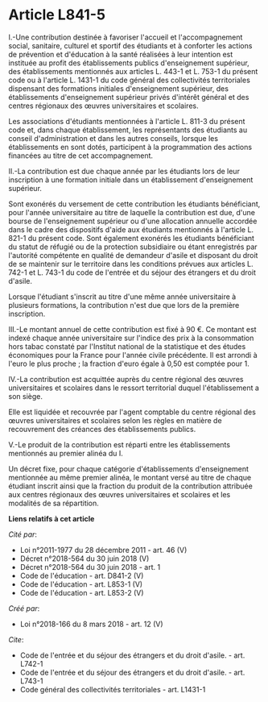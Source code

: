 # Article L841-5

I.-Une contribution destinée à favoriser l'accueil et l'accompagnement social, sanitaire, culturel et sportif des étudiants
et à conforter les actions de prévention et d'éducation à la santé réalisées à leur intention est instituée au profit des
établissements publics d'enseignement supérieur, des établissements mentionnés aux articles L. 443-1 et L. 753-1 du présent
code ou à l'article L. 1431-1 du code général des collectivités territoriales dispensant des formations initiales
d'enseignement supérieur, des établissements d'enseignement supérieur privés d'intérêt général et des centres régionaux des
œuvres universitaires et scolaires.

Les associations d'étudiants mentionnées à l'article L. 811-3 du présent code et, dans chaque établissement, les
représentants des étudiants au conseil d'administration et dans les autres conseils, lorsque les établissements en sont
dotés, participent à la programmation des actions financées au titre de cet accompagnement.

II.-La contribution est due chaque année par les étudiants lors de leur inscription à une formation initiale dans un
établissement d'enseignement supérieur.

Sont exonérés du versement de cette contribution les étudiants bénéficiant, pour l'année universitaire au titre de laquelle
la contribution est due, d'une bourse de l'enseignement supérieur ou d'une allocation annuelle accordée dans le cadre des
dispositifs d'aide aux étudiants mentionnés à l'article L. 821-1 du présent code. Sont également exonérés les étudiants
bénéficiant du statut de réfugié ou de la protection subsidiaire ou étant enregistrés par l'autorité compétente en qualité de
demandeur d'asile et disposant du droit de se maintenir sur le territoire dans les conditions prévues aux articles L. 742-1
et L. 743-1 du code de l'entrée et du séjour des étrangers et du droit d'asile.

Lorsque l'étudiant s'inscrit au titre d'une même année universitaire à plusieurs formations, la contribution n'est due que
lors de la première inscription.

III.-Le montant annuel de cette contribution est fixé à 90 €. Ce montant est indexé chaque année universitaire sur l'indice
des prix à la consommation hors tabac constaté par l'Institut national de la statistique et des études économiques pour la
France pour l'année civile précédente. Il est arrondi à l'euro le plus proche ; la fraction d'euro égale à 0,50 est comptée
pour 1.

IV.-La contribution est acquittée auprès du centre régional des œuvres universitaires et scolaires dans le ressort
territorial duquel l'établissement a son siège.

Elle est liquidée et recouvrée par l'agent comptable du centre régional des œuvres universitaires et scolaires selon les
règles en matière de recouvrement des créances des établissements publics.

V.-Le produit de la contribution est réparti entre les établissements mentionnés au premier alinéa du I.

Un décret fixe, pour chaque catégorie d'établissements d'enseignement mentionnée au même premier alinéa, le montant versé au
titre de chaque étudiant inscrit ainsi que la fraction du produit de la contribution attribuée aux centres régionaux des
œuvres universitaires et scolaires et les modalités de sa répartition.

**Liens relatifs à cet article**

_Cité par_:

  - Loi n°2011-1977 du 28 décembre 2011 - art. 46 (V)
  - Décret n°2018-564 du 30 juin 2018 (V)
  - Décret n°2018-564 du 30 juin 2018 - art. 1
  - Code de l'éducation - art. D841-2 (V)
  - Code de l'éducation - art. L853-1 (V)
  - Code de l'éducation - art. L853-2 (V)

_Créé par_:

  - Loi n°2018-166 du 8 mars 2018 - art. 12 (V)

_Cite_:

  - Code de l'entrée et du séjour des étrangers et du droit d'asile. - art. L742-1
  - Code de l'entrée et du séjour des étrangers et du droit d'asile. - art. L743-1
  - Code général des collectivités territoriales - art. L1431-1
